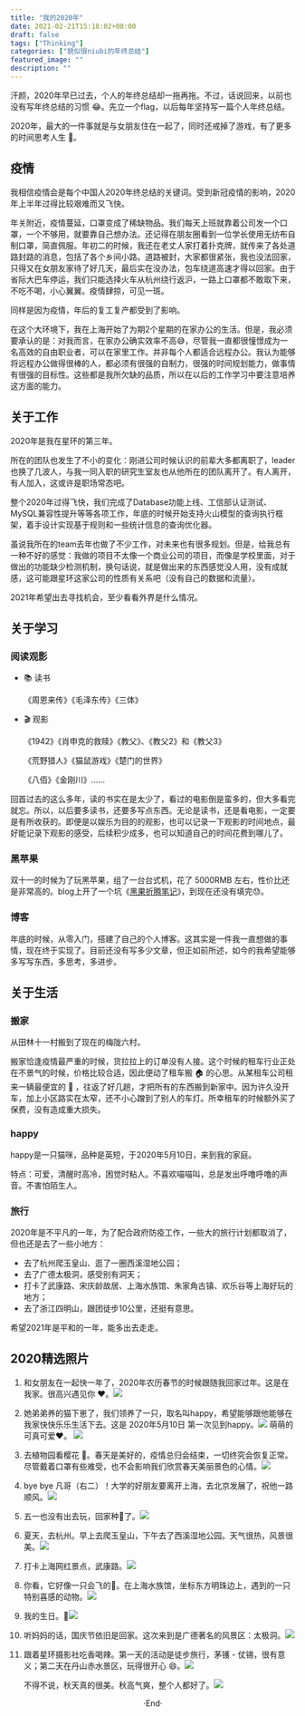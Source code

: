 ```yaml
---
title: "我的2020年"
date: 2021-02-21T15:18:02+08:00
draft: false
tags: ["Thinking"]
categories: ["貌似很niubi的年终总结"]
featured_image: ""
description: ""
---
```


汗颜，2020年早已过去，个人的年终总结却一拖再拖。不过，话说回来，以前也没有写年终总结的习惯 😂。先立一个flag，以后每年坚持写一篇个人年终总结。

2020年，最大的一件事就是与女朋友住在一起了，同时还戒掉了游戏，有了更多的时间思考人生 🤔。

## 疫情

我相信疫情会是每个中国人2020年终总结的关键词。受到新冠疫情的影响，2020年上半年过得比较艰难而又飞快。

年关附近，疫情蔓延，口罩变成了稀缺物品。我们每天上班就靠着公司发一个口罩，一个不够用，就要靠自己想办法。还记得在朋友圈看到一位学长使用无纺布自制口罩，简直佩服。年初二的时候，我还在老丈人家打着扑克牌，就传来了各处道路封路的消息，包括了各个乡间小路。道路被封，大家都很紧张，我也没法回家，只得又在女朋友家待了好几天，最后实在没办法，包车绕道高速才得以回家。由于省际大巴车停运，我们只能选择火车从杭州绕行返沪，一路上口罩都不敢取下来，不吃不喝，小心翼翼。疫情肆掠，可见一斑。

同样是因为疫情，年后的复工复产都受到了影响。

在这个大环境下，我在上海开始了为期2个星期的在家办公的生活。但是，我必须要承认的是：对我而言，在家办公确实效率不高😅，尽管我一直都很憧憬成为一名高效的自由职业者，可以在家里工作。并非每个人都适合远程办公。我认为能够将远程办公做得很棒的人，都必须有很强的自制力，很强的时间规划能力，做事情有很强的目标性。这些都是我所欠缺的品质，所以在以后的工作学习中要注意培养这方面的能力。

## 关于工作

2020年是我在星环的第三年。

所在的团队也发生了不小的变化：刚进公司时候认识的前辈大多都离职了，leader也换了几波人，与我一同入职的研究生室友也从他所在的团队离开了。有人离开，有人加入，这或许是职场常态吧。

整个2020年过得飞快，我们完成了Database功能上线、工信部认证测试、MySQL兼容性提升等等各项工作，年底的时候开始支持火山模型的查询执行框架，着手设计实现基于规则和一些统计信息的查询优化器。

虽说我所在的team去年也做了不少工作，对未来也有很多规划。但是，给我总有一种不好的感觉：我做的项目不太像一个商业公司的项目，而像是学校里面，对于做出的功能缺少检测机制，换句话说，就是做出来的东西感觉没人用，没有成就感，这可能跟星环这家公司的性质有关系吧（没有自己的数据和流量）。

2021年希望出去寻找机会，至少看看外界是什么情况。

## 关于学习

### 阅读观影

- 📚 读书

  《周恩来传》《毛泽东传》《三体》

- 🎬 观影

  《1942》《肖申克的救赎》《教父》、《教父2》和《教父3》

  《荒野猎人》《猫鼠游戏》《楚门的世界》

  《八佰》《金刚川》……

回首过去的这么多年，读的书实在是太少了，看过的电影倒是蛮多的，但大多看完就忘。所以，以后要多读书，还要多写点东西。无论是读书，还是看电影，一定要是有所收获的。即便是以娱乐为目的的观影，也可以记录一下观影的时间地点，最好能记录下观影的感受，后续积少成多，也可以知道自己的时间花费到哪儿了。

### 黑苹果

双十一的时候为了玩黑苹果，组了一台台式机，花了 5000RMB 左右，性价比还是非常高的。blog上开了一个坑《[黑果折腾笔记](https://longfeis.me/2020/hackintosh/)》，到现在还没有填完😓。

### 博客

年底的时候，从零入门，搭建了自己的个人博客。这其实是一件我一直想做的事情，现在终于实现了。目前还没有写多少文章，但正如前所述，如今的我希望能够多写写东西，多思考，多进步。

## 关于生活

### 搬家

从田林十一村搬到了现在的梅陇六村。

搬家恰逢疫情最严重的时候，货拉拉上的订单没有人接。这个时候的租车行业正处在不景气的时候，价格比较合适，因此便动了租车搬 🏠 的心思。从某租车公司租来一辆最便宜的 🚗 ，往返了好几趟，才把所有的东西搬到新家中。因为许久没开车，加上小区路实在太窄，还不小心蹭到了别人的车灯。所幸租车的时候额外买了保费，没有造成重大损失。

### happy

happy是一只猫咪，品种是英短，于2020年5月10日，来到我的家庭。

特点：可爱，清醒时高冷，困觉时粘人。不喜欢喵喵叫，总是发出呼噜呼噜的声音。不害怕陌生人。

### 旅行

2020年是不平凡的一年，为了配合政府防疫工作，一些大的旅行计划都取消了，但也还是去了一些小地方：

- 去了杭州爬玉皇山、逛了一圈西溪湿地公园；
- 去了广德太极洞，感受别有洞天；
- 打卡了武康路、宋庆龄故居、上海水族馆、朱家角古镇、欢乐谷等上海好玩的地方；
- 去了浙江四明山，跟团徒步10公里，还挺有意思。

希望2021年是平和的一年，能多出去走走。

## 2020精选照片

1. 和女朋友在一起快一年了，2020年农历春节的时候跟随我回家过年。这是在我家。很高兴遇见你 ❤️。![](https://cdn.jsdelivr.net/gh/lxxgfeis/myImage/my-2020/hands.jpeg)

   

2. 她弟弟养的猫下崽了，我们领养了一只，取名叫happy，希望能够跟他能够在我家快快乐乐生活下去。这是 2020年5月10日 第一次见到happy。![](https://cdn.jsdelivr.net/gh/lxxgfeis/myImage/my-2020/firstmeet.jpeg)
   萌萌的可真可爱❤️。
   ![](https://cdn.jsdelivr.net/gh/lxxgfeis/myImage/my-2020/small_happy.jpeg)

   

3. 去植物园看樱花 🌸。春天是美好的，疫情总归会结束，一切终究会恢复正常。尽管戴着口罩有些难受，也不会影响我们欣赏春天美丽景色的心情。![](https://cdn.jsdelivr.net/gh/lxxgfeis/myImage/my-2020/mygfathz.jpeg)

   

4. bye bye 凡哥（右二）！大学的好朋友要离开上海，去北京发展了，祝他一路顺风。![](https://cdn.jsdelivr.net/gh/lxxgfeis/myImage/my-2020/byebye-wf.jpeg)

   

5. 五一也没有出去玩，回家种🍍了。![](https://cdn.jsdelivr.net/gh/lxxgfeis/myImage/my-2020/plant.jpeg)

   

6. 夏天，去杭州。早上去爬玉皇山，下午去了西溪湿地公园。天气很热，风景很美。![](https://cdn.jsdelivr.net/gh/lxxgfeis/myImage/my-2020/gf-hz.jpeg)

   

7. 打卡上海网红景点，武康路。![](https://cdn.jsdelivr.net/gh/lxxgfeis/myImage/my-2020/WuKangRoad.jpeg)

   

8. 你看，它好像一只会飞的🐷。在上海水族馆，坐标东方明珠边上，遇到的一只特别喜感的动物。![](https://cdn.jsdelivr.net/gh/lxxgfeis/myImage/my-2020/flypig.jpeg)

   

9. 我的生日。🙏![](https://cdn.jsdelivr.net/gh/lxxgfeis/myImage/my-2020/happy_birthday2.jpeg)

   

10. 听妈妈的话，国庆节依旧是回家。这次来到是广德著名的风景区：太极洞。![](https://cdn.jsdelivr.net/gh/lxxgfeis/myImage/my-2020/tjd.jpeg)

    

11. 跟着星环摄影社吃香喝辣。第一天的活动是徒步旅行，茅镬 - 仗锡，很有意义；第二天在丹山赤水景区，玩得很开心 😄。![](https://cdn.jsdelivr.net/gh/lxxgfeis/myImage/my-2020/hiking.jpeg)

    不得不说，秋天真的很美。秋高气爽，整个人都好了。![](https://cdn.jsdelivr.net/gh/lxxgfeis/myImage/my-2020/me-dscs.jpeg)





<center>  ·End·  </center>

